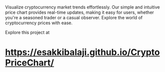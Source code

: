Visualize cryptocurrency market trends effortlessly. Our simple and intuitive price chart provides real-time updates, making it easy for users, whether you're a seasoned trader or a casual observer. Explore the world of cryptocurrency prices with ease.

Explore this project at

# https://esakkibalaji.github.io/CryptoPriceChart/
